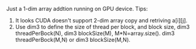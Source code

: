 Just a 1-dim array addtion running on GPU device.
Tips: 
1. It looks CUDA doesn't support 2-dim array copy and retriving a[i][j].
2. Use dim3 to define the size of thread per block, and block size, dim3 threadPerBock(N), dim3 blockSize(M), M*N=array.size().
   dim3 threadPerBock(M,N) or dim3 blockSize(M,N).